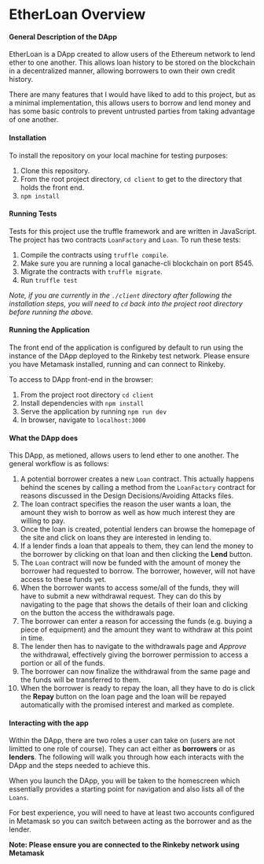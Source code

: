 # EtherLoan Overview

#### General Description of the DApp

EtherLoan is a DApp created to allow users of the Ethereum network to lend ether to one another. This allows loan history to be stored on the blockchain in a decentralized manner, allowing borrowers to own their own credit history.

There are many features that I would have liked to add to this project, but as a minimal implementation, this allows users to borrow and lend money and has some basic controls to prevent untrusted parties from taking advantage of one another.

#### Installation

To install the repository on your local machine for testing purposes:

1. Clone this repository.
2. From the root project directory, `cd client` to get to the directory that holds the front end.
3. `npm install`

#### Running Tests

Tests for this project use the truffle framework and are written in JavaScript. The project has two contracts `LoanFactory` and `Loan`. To run these tests:

1. Compile the contracts using `truffle compile`.
2. Make sure you are running a local ganache-cli blockchain on port 8545.
3. Migrate the contracts with `truffle migrate`.
4. Run `truffle test`

*Note, if you are currently in the `./client` directory after following the installation steps, you will need to `cd` back into the project root directory before running the above.*

#### Running the Application

The front end of the application is configured by default to run using the instance of the DApp deployed to the Rinkeby test network. Please ensure you have Metamask installed, running and can connect to Rinkeby.

To access to DApp front-end in the browser:
1. From the project root directory `cd client`
2. Install dependencies with `npm install`
3. Serve the application by running `npm run dev`
4. In browser, navigate to `localhost:3000`

#### What the DApp does

This DApp, as metioned, allows users to lend ether to one another. The general workflow is as follows:

1. A potential borrower creates a new `Loan` contract. This actually happens behind the scenes by calling a method from the `LoanFactory` contract for reasons discussed in the Design Decisions/Avoiding Attacks files.
2. The loan contract specifies the reason the user wants a loan, the amount they wish to borrow as well as how much interest they are willing to pay.
3. Once the loan is created, potential lenders can browse the homepage of the site and click on loans they are interested in lending to.
4. If a lender finds a loan that appeals to them, they can lend the money to the borrower by clicking on that loan and then clicking the **Lend** button.
5. The `Loan` contract will now be funded with the amount of money the borrower had requested to borrow. The borrower, however, will not have access to these funds yet.
6. When the borrower wants to access some/all of the funds, they will have to submit a new withdrawal request. They can do this by navigating to the page that shows the details of their loan and clicking on the button the access the withdrawals page.
7. The borrower can enter a reason for accessing the funds (e.g. buying a piece of equipment) and the amount they want to withdraw at this point in time.
8. The lender then has to navigate to the withdrawals page and *Approve* the withdrawal, effectively giving the borrower permission to access a portion or all of the funds.
9. The borrower can now finalize the withdrawal from the same page and the funds will be transferred to them.
10. When the borrower is ready to repay the loan, all they have to do is click the **Repay** button on the loan page and the loan will be repayed automatically with the promised interest and marked as complete.

#### Interacting with the app

Within the DApp, there are two roles a user can take on (users are not limitted to one role of course). They can act either as **borrowers** or as **lenders**. The following will walk you through how each interacts with the DApp and the steps needed to achieve this.

When you launch the DApp, you will be taken to the homescreen which essentially provides a starting point for navigation and also lists all of the `Loans`.

For best experience, you will need to have at least two accounts configured in Metamask so you can switch between acting as the borrower and as the lender.

**Note: Please ensure you are connected to the Rinkeby network using Metamask**

